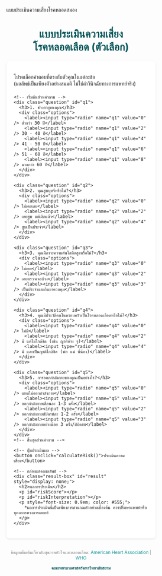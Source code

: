แบบประเมินความเสี่ยงโรคหลอดสมอง
<!DOCTYPE html>
<html lang="th">
<head>
  <meta charset="UTF-8" />
  <meta name="viewport" content="width=device-width, initial-scale=1.0"/>
  <title>แบบประเมินความเสี่ยงโรคหลอดเลือด (ตัวเลือก)</title>
  <style>
    /* Reset CSS เล็กน้อย */
    * {
      box-sizing: border-box;
      margin: 0;
      padding: 0;
    }

    body {
      font-family: sans-serif;
      background: #f8fdfc;
      color: #333;
      line-height: 1.6;
      padding: 20px;
    }

    h1, h2, h3 {
      text-align: center;
      margin-bottom: 20px;
      color: #07575b;
    }

    .container {
      max-width: 700px;
      margin: 0 auto;
      background: #ffffff;
      border-radius: 8px;
      box-shadow: 0 2px 5px rgba(0,0,0,0.1);
      padding: 20px;
    }

    .question {
      margin-bottom: 20px;
    }

    .question h3 {
      margin-bottom: 10px;
    }

    .options {
      display: flex;
      flex-direction: column;
      gap: 8px;
    }

    label {
      font-weight: normal;
      display: flex;
      align-items: center;
      gap: 6px;
      cursor: pointer;
    }

    input[type="radio"] {
      accent-color: #0a9396; /* สีปุ่มเลือก */
    }

    button {
      background: #0a9396;
      color: #fff;
      border: none;
      padding: 12px 20px;
      border-radius: 4px;
      font-size: 16px;
      cursor: pointer;
      transition: background 0.3s ease;
      width: 100%;
      margin-top: 10px;
    }

    button:hover {
      background: #055c5e;
    }

    .result-box {
      margin-top: 20px;
      padding: 15px;
      background: #e1f7f6;
      border: 1px solid #bbebe7;
      border-radius: 5px;
    }

    .result-box p {
      margin-bottom: 10px;
      font-size: 1.1em;
    }

    .footer {
      text-align: center;
      margin-top: 30px;
      font-size: 0.85em;
      color: #777;
    }

    .footer a {
      color: #0a9396;
      text-decoration: none;
    }

    .footer .siam-nursing {
      color: #07575b;
      font-weight: bold;
      display: block;
      margin-top: 10px;
    }
  </style>
</head>
<body>

  <h1>แบบประเมินความเสี่ยง<br/>โรคหลอดเลือด (ตัวเลือก)</h1>

  <div class="container">
    <p style="margin-bottom: 20px;">
      โปรดเลือกคำตอบที่ตรงกับตัวคุณในแต่ละข้อ <br>
      (ผลลัพธ์เป็นเพียงตัวอย่างสมมติ ไม่ใช่คำวินิจฉัยทางการแพทย์จริง)
    </p>

    <!-- เริ่มต้นส่วนคำถาม -->
    <div class="question" id="q1">
      <h3>1. ช่วงอายุของคุณ</h3>
      <div class="options">
        <label><input type="radio" name="q1" value="0" /> ต่ำกว่า 30 ปี</label>
        <label><input type="radio" name="q1" value="2" /> 30 - 40 ปี</label>
        <label><input type="radio" name="q1" value="4" /> 41 - 50 ปี</label>
        <label><input type="radio" name="q1" value="6" /> 51 - 60 ปี</label>
        <label><input type="radio" name="q1" value="8" /> มากกว่า 60 ปี</label>
      </div>
    </div>

    <div class="question" id="q2">
      <h3>2. คุณสูบบุหรี่หรือไม่?</h3>
      <div class="options">
        <label><input type="radio" name="q2" value="0" /> ไม่เคยเลย</label>
        <label><input type="radio" name="q2" value="2" /> เคยสูบ แต่เลิกแล้ว</label>
        <label><input type="radio" name="q2" value="4" /> สูบเป็นประจำ</label>
      </div>
    </div>

    <div class="question" id="q3">
      <h3>3. คุณมีภาวะความดันโลหิตสูงหรือไม่?</h3>
      <div class="options">
        <label><input type="radio" name="q3" value="0" /> ไม่เคย</label>
        <label><input type="radio" name="q3" value="2" /> เคยตรวจเจอบ้าง</label>
        <label><input type="radio" name="q3" value="3" /> เป็นประจำและกินยาควบคุม</label>
      </div>
    </div>

    <div class="question" id="q4">
      <h3>4. คุณมีประวัติคนในครอบครัวเป็นโรคหลอดเลือดหรือไม่?</h3>
      <div class="options">
        <label><input type="radio" name="q4" value="0" /> ไม่มี</label>
        <label><input type="radio" name="q4" value="2" /> มี แต่ไม่ใกล้ชิด (เช่น ญาติห่าง ๆ)</label>
        <label><input type="radio" name="q4" value="4" /> มี และเป็นญาติใกล้ชิด (พ่อ แม่ พี่น้อง)</label>
      </div>
    </div>

    <div class="question" id="q5">
      <h3>5. การออกกำลังกายของคุณเป็นอย่างไร?</h3>
      <div class="options">
        <label><input type="radio" name="q5" value="0" /> แทบไม่ออกกำลังกาย</label>
        <label><input type="radio" name="q5" value="1" /> ออกกำลังกายเดือนละ 1-3 ครั้ง</label>
        <label><input type="radio" name="q5" value="2" /> ออกกำลังกายสัปดาห์ละ 1-2 ครั้ง</label>
        <label><input type="radio" name="q5" value="3" /> ออกกำลังกายอย่างน้อย 3 ครั้ง/สัปดาห์</label>
      </div>
    </div>
    <!-- สิ้นสุดส่วนคำถาม -->

    <!-- ปุ่มประเมินผล -->
    <button onclick="calculateRisk()">ประเมินความเสี่ยง</button>

    <!-- กล่องแสดงผลลัพธ์ -->
    <div class="result-box" id="result" style="display: none;">
      <h2>ผลการประเมิน</h2>
      <p id="riskScore"></p>
      <p id="riskInterpretation"></p>
      <p style="font-size: 0.9em; color: #555;">
        *ผลการประเมินนี้เป็นเพียงการคำนวณตัวอย่างเบื้องต้น ควรปรึกษาแพทย์หรือบุคลากรทางการแพทย์
      </p>
    </div>
  </div>

  <!-- Footer -->
  <div class="footer">
    <p>
      ข้อมูลเพิ่มเติมเกี่ยวกับสุขภาพหัวใจและหลอดเลือด: 
      <a href="https://www.heart.org/" target="_blank">American Heart Association</a> |
      <a href="https://www.who.int/" target="_blank">WHO</a>
    </p>
    <span class="siam-nursing">คณะพยาบาลศาสตร์มหาวิทยาลัยสยาม</span>
  </div>

  <script>
    function calculateRisk() {
      // ดึงค่าคะแนนจากคำถามแต่ละข้อ
      const q1Value = getSelectedValue('q1');
      const q2Value = getSelectedValue('q2');
      const q3Value = getSelectedValue('q3');
      const q4Value = getSelectedValue('q4');
      const q5Value = getSelectedValue('q5');

      // ถ้ายังตอบไม่ครบ ให้เตือน
      if (q1Value === null || q2Value === null || q3Value === null || q4Value === null || q5Value === null) {
        alert('กรุณาตอบคำถามให้ครบทุกข้อ');
        return;
      }

      // รวมคะแนน
      const totalScore = q1Value + q2Value + q3Value + q4Value + q5Value;

      // วิเคราะห์ผล (ตัวอย่างสมมติ)
      let interpretation = '';
      if (totalScore < 6) {
        interpretation = 'ความเสี่ยงต่ำ แนะนำให้ดูแลสุขภาพ ออกกำลังกายสม่ำเสมอ และตรวจสุขภาพประจำปี';
      } else if (totalScore < 10) {
        interpretation = 'ความเสี่ยงปานกลาง แนะนำปรับพฤติกรรม เช่น ลดสูบบุหรี่ ควบคุมอาหาร และออกกำลังกาย';
      } else {
        interpretation = 'ความเสี่ยงสูง ควรปรึกษาแพทย์เพื่อตรวจสุขภาพอย่างละเอียด และปฏิบัติตามคำแนะนำในการป้องกันโรคหลอดเลือด';
      }

      // แสดงผล
      document.getElementById('riskScore').innerText = `คะแนนความเสี่ยงของคุณ: ${totalScore} คะแนน`;
      document.getElementById('riskInterpretation').innerText = interpretation;
      document.getElementById('result').style.display = 'block';
    }

    function getSelectedValue(questionName) {
      const radios = document.getElementsByName(questionName);
      for (let i = 0; i < radios.length; i++) {
        if (radios[i].checked) {
          return parseInt(radios[i].value);
        }
      }
      return null;
    }
  </script>

</body>
</html>